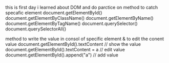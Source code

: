 this is first day
i learned about DOM and do parctice on method to catch specafic element
document.getElementById()
document.getElementByClassName()
document.getElementByName()
document.getElementByTagName()
document.querySelector()
document.querySelectorAll()

method to write the value in consol  of specific element & to edit the conent value 
document.getElementById().textContent // show the value
document.getElementById().textContent = a // edit value
document.getElementById().append("a") // add value

